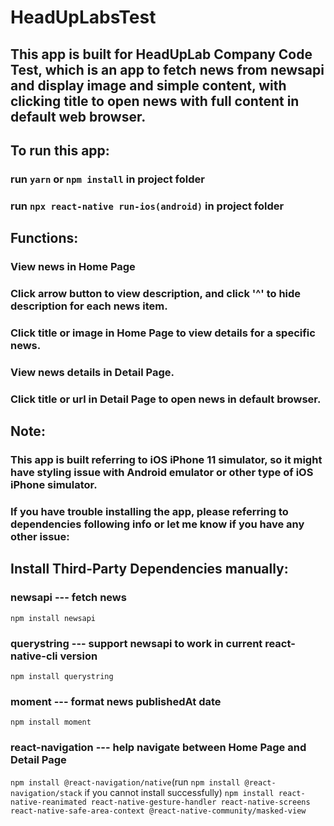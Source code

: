 # HeadUpLabsTest

## This app is built for HeadUpLab Company Code Test, which is an app to fetch news from newsapi and display image and simple content, with clicking title to open news with full content in default web browser.

## To run this app:
### run `yarn` or `npm install` in project folder
### run `npx react-native run-ios(android)` in project folder

## Functions:

### View news in Home Page
### Click arrow button to view description, and click '^' to hide description for each news item.
### Click title or image in Home Page to view details for a specific news.
### View news details in Detail Page.
### Click title or url in Detail Page to open news in default browser.


## Note:
### This app is built referring to iOS iPhone 11 simulator, so it might have styling issue with Android emulator or other type of iOS iPhone simulator.
### If you have trouble installing the app, please referring to dependencies following info or let me know if you have any other issue:

## Install Third-Party Dependencies manually:
### newsapi  ---  fetch news
`npm install newsapi`
### querystring  --- support newsapi to work in current react-native-cli version
`npm install querystring`
### moment --- format news publishedAt date
`npm install moment`
### react-navigation --- help navigate between Home Page and Detail Page
`npm install @react-navigation/native`(run `npm install @react-navigation/stack` if you cannot install successfully)
`npm install react-native-reanimated react-native-gesture-handler react-native-screens react-native-safe-area-context @react-native-community/masked-view`

 
